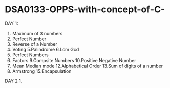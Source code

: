# DSA0133-OPPS-with-concept-of-C-
DAY 1:
1. Maximum of 3 numbers
2. Perfect Number
3. Reverse of a Number
4. Voting 
5.Palindrome
6.Lcm Gcd
7. Perfect Numbers
8. Factors
9.Compsite Numbers
10.Positive Negative Number
11. Mean Median mode
12.Alphabetical Order
13.Sum of digits of a number
14. Armstrong
15.Encapsulation

DAY 2
1.
